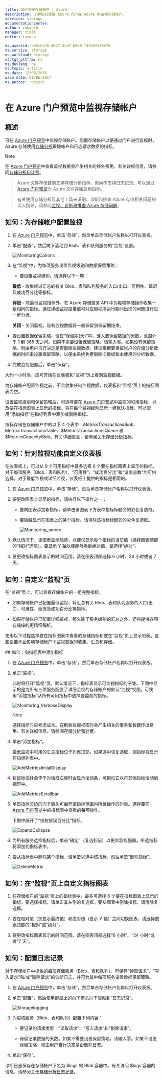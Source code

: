 ```yaml
---
title: 如何监视存储帐户 | Azure
description: 了解如何使用 Azure 门户在 Azure 中监视存储帐户。
services: storage
documentationcenter: 
author: robinsh
manager: timlt
editor: tysonn

ms.assetid: b83cba7b-4627-4ba7-b5d0-f1039fe30e78
ms.service: storage
ms.workload: storage
ms.tgt_pltfrm: na
ms.devlang: na
ms.topic: article
ms.date: 12/08/2016
wacn.date: 01/06/2017
ms.author: robinsh
---
```


# 在 Azure 门户预览中监视存储帐户
## 概述

可在 [Azure 门户预览](https://portal.azure.cn)中监视存储帐户。配置存储帐户以便通过门户进行监视时，Azure 存储使用[存储分析](http://msdn.microsoft.com/zh-cn/library/azure/hh343270.aspx)跟踪帐户和日志请求数据的指标。

> [!NOTE]
> 在 [Azure 门户预览](https://portal.azure.cn)中查看监视数据会产生相关的额外费用。有关详细信息，请参阅<a href="http://msdn.microsoft.com/zh-cn/library/azure/hh360997.aspx">存储分析和计费</a>。<br />

> Azure 文件存储目前支持存储分析指标，但尚不支持日志记录。可以通过 [Azure 门户预览](https://portal.azure.cn)为 Azure 文件存储启用指标。

> 有关使用存储分析及其他工具来识别、诊断和排查 Azure 存储相关问题的深入指导，请参阅[监视、诊断和排查 Azure 存储问题](./storage-monitoring-diagnosing-troubleshooting.md)。

## 如何：为存储帐户配置监视

1. 在 [Azure 门户预览](https://portal.azure.cn/)中，单击“存储”，然后单击存储帐户名称以打开仪表板。

2. 单击“配置”，然后向下滚动到 Blob、表和队列服务的“监视”设置。

    ![MonitoringOptions](./media/storage-monitor-storage-account/Storage_MonitoringOptions.png)

3. 在“监视”中，为每项服务设置监视级别和数据保留策略：

    -  要设置监视级别，请选择以下一项：

      **最低** - 收集经过汇总的有关 Blob、表和队列服务的入口/出口、可用性、延迟及成功百分比等指标。

      **详细** – 除最低监视指标外，在 Azure 存储服务 API 中为每项存储操作收集一组相同的指标。通过详细监视度量值可对应用程序运行期间出现的问题进行进一步分析。

      **关闭** - 关闭监视。现有监视数据将一直保留到保留期结束。

- 要设置数据保留策略，请在“保留期(天)”中，键入要保留数据的天数，范围介于 1 到 365 天之间。如果不需要设置保留策略，请输入零。如果没有保留策略，则由用户自行决定是否删除监视数据。建议根据要保留帐户的存储分析数据的时间来设置保留策略，以便由系统免费删除旧数据和未使用的分析数据。

4. 完成监视配置后，单击“保存”。

大约一小时后，应可开始在仪表板和“监视”页上看到监视数据。

为存储帐户配置监视之前，不会收集任何监视数据，仪表板和“监视”页上的指标图表为空。

设置监视级别和保留策略后，可选择要在 [Azure 门户预览](https://portal.azure.cn)中监视的可用指标，以及要在指标图表上显示的指标。将在每个监视级别显示一组默认指标。可以使用“添加指标”在指标列表中添加或删除指标。

指标存储在存储帐户中的以下 4 个表中：$MetricsTransactionsBlob、$MetricsTransactionsTable、$MetricsTransactionsQueue 和 $MetricsCapacityBlob。有关详细信息，请参阅[关于存储分析指标](http://msdn.microsoft.com/zh-cn/library/azure/hh343258.aspx)。

## 如何：针对监视功能自定义仪表板

在仪表板上，可以从 9 个可用指标中最多选择 6 个要在指标图表上显示的指标。对于每项服务（Blob、表和队列），“可用性”、“成功百分比”和“请求总数”均可供选择。对于最低监视或详细监视，仪表板上提供的指标是相同的。

1. 在 [Azure 门户预览](https://portal.azure.cn)中，单击“存储”，然后单击存储帐户名称以打开仪表板。

2. 要更改图表上显示的指标，请执行以下操作之一：

    - 要向图表添加新指标，请单击该图表下方表中指标标题旁的彩色复选框。

    - 要隐藏显示在图表上的某个指标，请清除该指标标题旁的彩色复选框。

        ![Monitoring\_nmore](./media/storage-monitor-storage-account/storage_Monitoring_nmore.png)

3. 默认情况下，该图表显示趋势，以便仅显示每个指标的当前值（选择图表顶部的“相对”选项）。要显示 Y 轴以便能够看到绝对值，请选择“绝对”。

4. 要更改指标图表显示的时间范围，请在图表顶部选择 6 小时、24 小时或者 7 天。

## 如何：自定义“监视”页

在“监视”页上，可以查看存储帐户的一组完整指标。

- 如果存储帐户已配置最低监视，将汇总有关 Blob、表和队列服务的入口/出口、可用性、延迟及成功百分比等指标。

- 如果存储帐户已配置详细监视，那么除了服务级别的汇总之外，还将提供各项存储操的更精细解析。

使用以下过程选择要在指标图表中查看的存储指标和要在“监视”页上显示的表。这些设置不会影响存储帐户下监视数据的收集、汇总和存储。

##<a name="how-to-add-metrics-to-the-metrics-table"></a> 如何：向指标表中添加指标

1. 在 [Azure 门户预览](https://portal.azure.cn/)中，单击“存储”，然后单击存储帐户名称以打开仪表板。

2. 单击“监视”。

    此时将打开“监视”页。默认情况下，指标表显示可监视指标的子集。下图中显示的是为所有三项服务配置了详细监视的存储帐户的默认“监视”视图。可使用“添加指标”从所有可用指标中选择要监视的指标。

    ![Monitoring\_VerboseDisplay](./media/storage-monitor-storage-account/Storage_Monitoring_VerboseDisplay.png)

    > [!NOTE]
    > 选择指标时应考虑成本。在刷新监视视图时会产生相关的事务和数据传出费用。有关详细信息，请参阅[存储分析和计费](http://msdn.microsoft.com/zh-cn/library/azure/hh360997.aspx)。

3. 单击“添加指标”。

    最低监视中可用的汇总指标位于列表顶部。如果选中该复选框，则指标将显示在指标列表中。

    ![AddMetricsInitialDisplay](./media/storage-monitor-storage-account/Storage_AddMetrics_InitialDisplay.png)

4. 将鼠标指针悬停于对话框右侧时会显示滚动条，可拖动它以将其他指标滚动到视野中。

    ![AddMetricsScrollbar](./media/storage-monitor-storage-account/Storage_AddMetrics_Scrollbar.png)

5. 单击指标旁边的向下箭头可展开该指标范围内所含操作的列表。选择要在 [Azure 门户预览](https://portal.azure.cn)中的指标表中查看的每项操作。

    下图中展开了“授权错误百分比”指标。

    ![ExpandCollapse](./media/storage-monitor-storage-account/Storage_AddMetrics_ExpandCollapse.png)

6. 为所有服务选择指标后，单击“确定”（复选标记）以更新监视配置。所选指标将添加到指标表中。

7. 要从指标表中删除某个指标，请单击以选中该指标，然后单击“删除指标”。

    ![DeleteMetric](./media/storage-monitor-storage-account/Storage_DeleteMetric.png)

## 如何：在“监视”页上自定义指标图表

1. 在存储帐户的“监视”页上的指标表中，最多可选择 6 个要在指标图表上显示的指标。要选择指标，请单击其左侧的复选框。要从图表中删除指标，请清除复选框。

2. 要在相对值（仅显示最终值）和绝对值（显示 Y 轴）之间切换图表，请选择图表顶部的“相对”或“绝对”。

3. 要更改指标图表显示的时间范围，请在图表顶部选择“6 小时”、“24 小时”或者“7 天”。

## 如何：配置日志记录

对于存储帐户中提供的每项存储服务（Blob、表和队列），可保存“读取请求”、“写入请求”和/或“删除请求”的诊断日志，并可为其中每项服务设置数据保留策略。

1. 在 [Azure 门户预览](https://portal.azure.cn/)中，单击“存储”，然后单击存储帐户名称以打开仪表板。

2. 单击“配置”，然后使用键盘上的向下箭头向下滚动到“日志记录”。

    ![Storagelogging](./media/storage-monitor-storage-account/Storage_LoggingOptions.png)

3. 为每项服务（Blob、表和队列）配置下列内容：

    - 要记录的请求类型：“读取请求”、“写入请求”和“删除请求”。

    - 保留记录数据的天数。如果不需要设置保留策略，请输入零。如果不设置保留策略，则由用户自行决定是否删除日志。

4. 单击“保存”。

诊断日志保存在存储帐户下名为 $logs 的 Blob 容器中。有关访问 $logs 容器的信息，请参阅[关于存储分析日志记录](http://msdn.microsoft.com/zh-cn/library/azure/hh343262.aspx)。

<!---HONumber=Mooncake_0103_2017-->